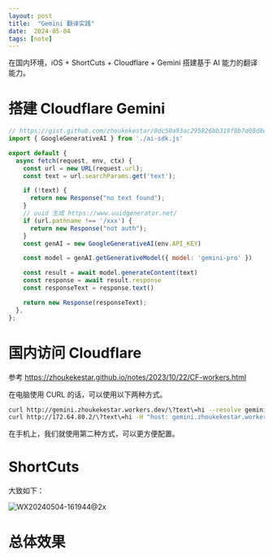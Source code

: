 ```yaml
---
layout: post
title:  "Gemini 翻译实践"
date:  2024-05-04
tags: [note]
---
```


  在国内环境，iOS + ShortCuts + Cloudflare + Gemini 搭建基于 AI 能力的翻译能力。

# 搭建 Cloudflare Gemini

```js
// https://gist.github.com/zhoukekestar/0dc50a93ac295826bb319f8b7d08d8e8
import { GoogleGenerativeAI } from './ai-sdk.js'

export default {
  async fetch(request, env, ctx) {
    const url = new URL(request.url);
    const text = url.searchParams.get('text');

    if (!text) {
      return new Response("no text found");
    }
    // uuid 生成 https://www.uuidgenerator.net/
    if (url.pathname !== '/xxx') {
      return new Response("not auth");
    }
    const genAI = new GoogleGenerativeAI(env.API_KEY)

    const model = genAI.getGenerativeModel({ model: 'gemini-pro' })

    const result = await model.generateContent(text)
    const response = await result.response
    const responseText = response.text()

    return new Response(responseText);
  },
};
```


# 国内访问 Cloudflare

  参考 https://zhoukekestar.github.io/notes/2023/10/22/CF-workers.html

  在电脑使用 CURL 的话，可以使用以下两种方式。

```sh
curl http://gemini.zhoukekestar.workers.dev/\?text\=hi --resolve gemini.zhoukekestar.workers.dev:80:172.64.80.2
curl http://172.64.80.2/\?text\=hi -H "host: gemini.zhoukekestar.workers.dev"
```

  在手机上，我们就使用第二种方式，可以更方便配置。


# ShortCuts

  大致如下：

  ![WX20240504-161944@2x](https://github.com/zhoukekestar/notes/assets/7157346/09c77500-d51c-4d06-b6c4-1d47f58b81e4)


# 总体效果


  
